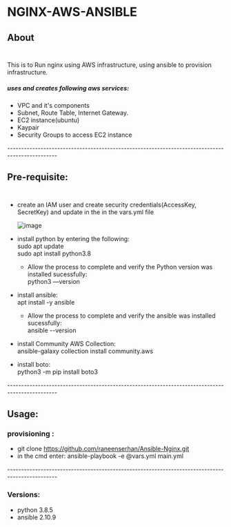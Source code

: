 # NGINX-AWS-ANSIBLE <br/>

## About <br/><br/>
This is to Run nginx using AWS infrastructure, using ansible to provision infrastructure.<br/>
##### uses and creates following aws services:<br/>
* VPC and it's components
* Subnet, Route Table, Internet Gateway.
* EC2 instance(ubuntu)
* Kaypair
* Security Groups to access EC2 instance

------------------------------------------------------------------------------------------------<br/>
## Pre-requisite:<br/><br/>
* create an IAM user and create security credentials(AccessKey, SecretKey) and update in the in the vars.yml file 

  ![image](https://user-images.githubusercontent.com/82150368/118038314-a2476480-b377-11eb-8709-099f2f59909d.png)

* install python by entering the following:<br/>
  sudo apt update<br/>
  sudo apt install python3.8  
  * Allow the process to complete and verify the Python version was installed sucessfully:<br/>
  python3 ––version
* install ansible:<br/>
  apt install -y ansible
  * Allow the process to complete and verify the ansible was installed sucessfully:<br/>
   ansible --version
* install Community AWS Collection:<br/>
  ansible-galaxy collection install community.aws
* install boto:<br/>
  python3 -m pip install boto3
  
------------------------------------------------------------------------------------------------<br/>

## Usage:<br/>
### provisioning :<br/>
* git clone https://github.com/raneenserhan/Ansible-Nginx.git
* in the cmd enter: ansible-playbook -e @vars.yml main.yml

------------------------------------------------------------------------------------------------<br/>
### Versions:
* python 3.8.5
* ansible 2.10.9

